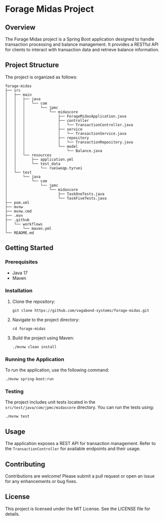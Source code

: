 # Forage Midas Project

## Overview
The Forage Midas project is a Spring Boot application designed to handle transaction processing and balance management. It provides a RESTful API for clients to interact with transaction data and retrieve balance information.

## Project Structure
The project is organized as follows:

```
forage-midas
├── src
│   ├── main
│   │   ├── java
│   │   │   └── com
│   │   │       └── jpmc
│   │   │           └── midascore
│   │   │               ├── ForageMidasApplication.java
│   │   │               ├── controller
│   │   │               │   └── TransactionController.java
│   │   │               ├── service
│   │   │               │   └── TransactionService.java
│   │   │               ├── repository
│   │   │               │   └── TransactionRepository.java
│   │   │               └── model
│   │   │                   └── Balance.java
│   │   └── resources
│   │       ├── application.yml
│   │       └── test_data
│   │           └── rueiwoqp.tyruei
│   └── test
│       └── java
│           └── com
│               └── jpmc
│                   └── midascore
│                       ├── TaskOneTests.java
│                       └── TaskFiveTests.java
├── pom.xml
├── mvnw
├── mvnw.cmd
├── .mvn
├── .github
│   └── workflows
│       └── maven.yml
└── README.md
```

## Getting Started

### Prerequisites
- Java 17
- Maven

### Installation
1. Clone the repository:
   ```
   git clone https://github.com/vagabond-systems/forage-midas.git
   ```
2. Navigate to the project directory:
   ```
   cd forage-midas
   ```
3. Build the project using Maven:
   ```
   ./mvnw clean install
   ```

### Running the Application
To run the application, use the following command:
```
./mvnw spring-boot:run
```

### Testing
The project includes unit tests located in the `src/test/java/com/jpmc/midascore` directory. You can run the tests using:
```
./mvnw test
```

## Usage
The application exposes a REST API for transaction management. Refer to the `TransactionController` for available endpoints and their usage.

## Contributing
Contributions are welcome! Please submit a pull request or open an issue for any enhancements or bug fixes.

## License
This project is licensed under the MIT License. See the LICENSE file for details.